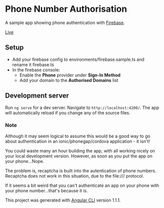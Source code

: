 # Phone Number Authorisation

A sample app showing phone authentication with [Firebase](https://firebase.google.com/docs/auth/web/phone-auth).

[Live](https://mikeybyker.github.io/phonenumber-auth/)

## Setup

 - Add your firebase config to environments/firebase.sample.ts and rename it firebase.ts
 - In the firebase console:
   - Enable the **Phone** provider under **Sign-In Method**
   - Add your domain to the **Authorised Domains** list

## Development server

Run `ng serve` for a dev server. Navigate to `http://localhost:4200/`. The app will automatically reload if you change any of the source files.

### Note
Although it may seem logical to assume this would be a good way to go about authentication in an ionic/phonegap/cordova application - it isn't!

You could waste many an hour building the app, with all working nicely on your local development version. However, as soon as you put the app on your phone...Nope.

The problem is, recaptcha is built into the autentication of phone numbers. Recaptcha does not work in this situation, due to the file:/// protocol.

If it seems a bit weird that you can't authenticate an app on your phone with your phone number...that's because it is.

This project was generated with [Angular CLI](https://github.com/angular/angular-cli) version 1.1.1.
